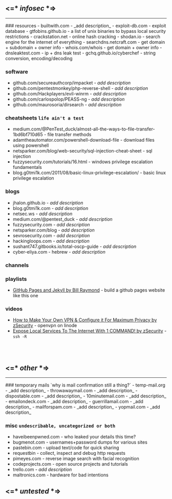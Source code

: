 ## <=* _infosec_ *=>
<hr>
### resources
- builtwith.com - _add description_
- exploit-db.com - exploit database
- gtfobins.github.io - a list of unix binaries to bypass local security restrictions
- crackstation.net - online hash cracking
- shodan.io - search engine for the internet of everything 
- searchdns.netcraft.com - get domain + subdomain + owner info
- whois.com/whois - get domain + owner info
- dnsleaktest.com - ip + dns leak test
- gchq.github.io/cyberchef - string conversion, encoding/decoding

### software
- github.com/secureauthcorp/impacket - _add description_
- github.com/pentestmonkey/php-reverse-shell - _add description_
- github.com/Hackplayers/evil-winrm - _add description_
- github.com/carlospolop/PEASS-ng - _add description_
- github.com/maurosoria/dirsearch - _add description_

### cheatsheets `life ain't a test`
- medium.com/@PenTest_duck/almost-all-the-ways-to-file-transfer-1bd6bf710d65 - file transfer methods
- adamtheautomator.com/powershell-download-file - download files using powershell
- netsparker.com/blog/web-security/sql-injection-cheat-sheet - sql injection
- fuzzysecurity.com/tutorials/16.html - windows privilege escalation fundamentals
- blog.g0tmi1k.com/2011/08/basic-linux-privilege-escalation/ - basic linux privilege escalation

### blogs
- jhalon.github.io - _add description_
- blog.g0tmi1k.com - _add description_
- netsec.ws - _add description_
- medium.com/@pentest_duck - _add description_
- fuzzysecurity.com - _add description_
- netsparker.com/blog - _add description_
- sevrosecurity.com - _add description_
- hackingloops.com - _add description_
- sushant747.gitbooks.io/total-oscp-guide - _add description_
- cyber-eliya.com - hebrew - _add description_

### channels
### playlists
- [GitHub Pages and Jekyll by Bill Raymond](https://www.youtube.com/playlist?list=PLWzwUIYZpnJuT0sH4BN56P5oWTdHJiTNq) - build a github pages website like this one
### videos
- [How to Make Your Own VPN & Configure it For Maximum Privacy by zSecurity](https://www.youtube.com/watch?v=rXwJwubqVmI) - openvpn on linode
- [Expose Local Services To The Internet With 1 COMMAND! by zSecurity](https://www.youtube.com/watch?v=111ZDMKVTL4) - `ssh -R`

<br><br>

## <=* _other_ *=>
<hr>
### temporary mails `why is mail confirmation still a thing?`
- temp-mail.org - _add description_
- throwawaymail.com - _add description_
- dispostable.com - _add description_
- 10minutemail.com - _add description_
- emailondeck.com - _add description_
- guerrillamail.com - _add description_
- mailforspam.com - _add description_
- yopmail.com - _add description_

### misc `undescribable, uncategorized or both`
- haveibeenpwned.com - who leaked your details this time?
- bugmenot.com - usernames+password dumps for various sites
- pastebin.com - upload text/code for quick sharing
- requestbin - collect, inspect and debug http requests
- pimeyes.com - reverse image search with facial recognition
- codeprojects.com - open source projects and tutorials
- trello.com - _add description_
- maltronics.com - hardware for bad intentions

## <=* _untested_ *=>


